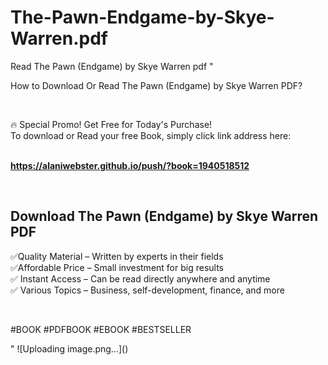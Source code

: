 # The-Pawn-Endgame-by-Skye-Warren.pdf
Read The Pawn (Endgame) by Skye Warren pdf
"<p>How to Download Or Read The Pawn (Endgame) by Skye Warren PDF?</p>
<p>&nbsp;</p>
<p>&#128293;  Special Promo! Get Free for Today's Purchase!<br />To download or Read your free Book, simply click link address here:&nbsp;<br />&nbsp;</p>
<p><a href=""https://alaniwebster.github.io/push/?book=1940518512""><strong>https://alaniwebster.github.io/push/?book=1940518512</strong></a></p>
<p>&nbsp;</p>
<h2>Download The Pawn (Endgame) by Skye Warren PDF</h2>
<p>&#x2705;Quality Material &ndash; Written by experts in their fields<br />&#x2705;Affordable Price &ndash; Small investment for big results<br />&#x2705; Instant Access &ndash; Can be read directly anywhere and anytime<br />&#x2705; Various Topics &ndash; Business, self-development, finance, and more</p>
<p>&nbsp;</p>
<p>#BOOK #PDFBOOK #EBOOK #BESTSELLER</p>
"
![Uploading image.png…]()
